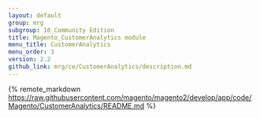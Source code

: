 ```yaml
---
layout: default
group: mrg
subgroup: 10_Community Edition
title: Magento_CustomerAnalytics module
menu_title: CustomerAnalytics
menu_order: 3
version: 2.2
github_link: mrg/ce/CustomerAnalytics/description.md
---
```


{% remote_markdown https://raw.githubusercontent.com/magento/magento2/develop/app/code/Magento/CustomerAnalytics/README.md %}
